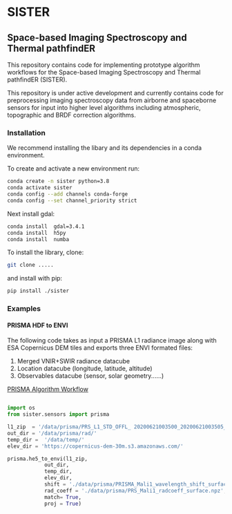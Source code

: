 # SISTER
## Space-based Imaging Spectroscopy and Thermal pathfindER

This repository contains code for implementing prototype algorithm workflows
for the Space-based Imaging Spectroscopy and Thermal pathfindER (SISTER).

This repository is under active development and currently contains
code for preprocessing imaging spectroscopy data from airborne and spaceborne
sensors for input into higher level algorithms including atmospheric, topographic
and BRDF correction algorithms.

### Installation
We recommend installing the libary and its dependencies in a conda environment.

To create and activate a new environment run:
```bash
conda create -n sister python=3.8
conda activate sister
conda config --add channels conda-forge
conda config --set channel_priority strict
```

Next install gdal:
```bash
conda install  gdal=3.4.1
conda install  h5py 
conda install  numba 
```

To install the library, clone:
```bash
git clone .....
```
and install with pip:
```bash
pip install ./sister
```

### Examples

#### PRISMA HDF to ENVI

The following code takes as input a PRISMA L1 radiance image along with ESA Copernicus DEM tiles and exports
three ENVI formated files:
1. Merged VNIR+SWIR radiance datacube
2. Location datacube (longitude, latitude, altitude)
3. Observables datacube (sensor, solar geometry......)

[PRISMA Algorithm Workflow](https://raw.githubusercontent.com/EnSpec/sister/sister-dev/figures/prisma_workflow.svg)

```python

import os
from sister.sensors import prisma

l1_zip  = '/data/prisma/PRS_L1_STD_OFFL_ 20200621003500_20200621003505_0001.zip'
out_dir = '/data/prisma/rad/'
temp_dir =  '/data/temp/'
elev_dir = 'https://copernicus-dem-30m.s3.amazonaws.com/'

prisma.he5_to_envi(l1_zip,
			out_dir,
			temp_dir,
			elev_dir,
			shift = './data/prisma/PRISMA_Mali1_wavelength_shift_surface_smooth.npz',
			rad_coeff = './data/prisma/PRS_Mali1_radcoeff_surface.npz',
			match= True,
			proj = True)

```
